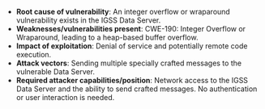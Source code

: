 - **Root cause of vulnerability**: An integer overflow or wraparound vulnerability exists in the IGSS Data Server.
- **Weaknesses/vulnerabilities present**: CWE-190: Integer Overflow or Wraparound, leading to a heap-based buffer overflow.
- **Impact of exploitation**:  Denial of service and potentially remote code execution.
- **Attack vectors**: Sending multiple specially crafted messages to the vulnerable Data Server.
- **Required attacker capabilities/position**: Network access to the IGSS Data Server and the ability to send crafted messages. No authentication or user interaction is needed.